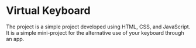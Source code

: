 # Virtual Keyboard
 The project is a simple project developed using HTML, CSS, and JavaScript. It is a simple mini-project for the alternative use of your keyboard through an app.
